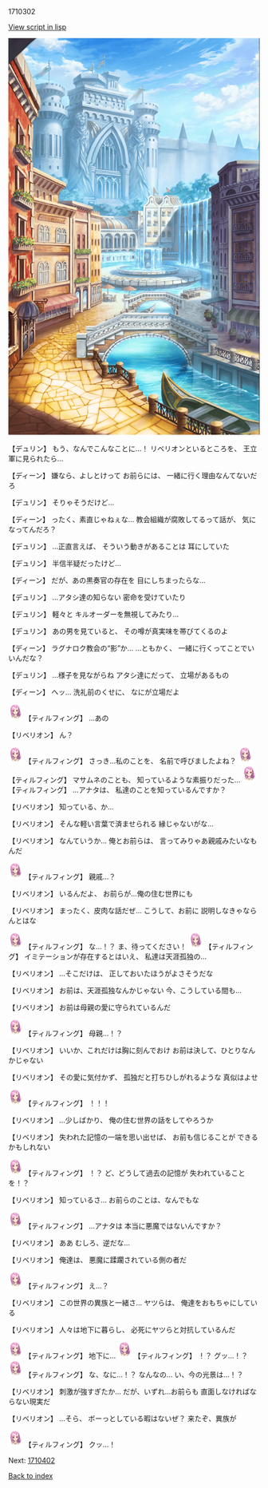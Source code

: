 1710302

[View script in lisp](../scripts/1710302.txt)

![006_town.png](../images/backgrounds/006_town.png)

【デュリン】
もう、なんでこんなことに…！
リベリオンといるところを、
王立軍に見られたら…

【ディーン】
嫌なら、よしとけって
お前らには、
一緒に行く理由なんてないだろ

【デュリン】
そりゃそうだけど…

【ディーン】
ったく、素直じゃねぇな…
教会組織が腐敗してるって話が、
気になってんだろ？

【デュリン】
…正直言えば、
そういう動きがあることは
耳にしていた

【デュリン】
半信半疑だったけど…

【ディーン】
だが、あの黒奏官の存在を
目にしちまったらな…

【デュリン】
…アタシ達の知らない
密命を受けていたり

【デュリン】
軽々と
キルオーダーを無視してみたり…

【デュリン】
あの男を見ていると、
その噂が真実味を帯びてくるのよ

【ディーン】
ラグナロク教会の“影”か…
…ともかく、
一緒に行くってことでいいんだな？

【デュリン】
…様子を見ながらね
アタシ達にだって、
立場があるもの

【ディーン】
ヘッ…
洗礼前のくせに、
なにが立場だよ

<img src="../images/units/101411.png" alt="101411.png" height="34"/>
【ティルフィング】
…あの

【リベリオン】
ん？

<img src="../images/units/101411.png" alt="101411.png" height="34"/>
【ティルフィング】
さっき…私のことを、
名前で呼びましたよね？

<img src="../images/units/101411.png" alt="101411.png" height="34"/>
【ティルフィング】
マサムネのことも、
知っているような素振りだった…

<img src="../images/units/101411.png" alt="101411.png" height="34"/>
【ティルフィング】
…アナタは、
私達のことを知っているんですか？

【リベリオン】
知っている、か…

【リベリオン】
そんな軽い言葉で済ませられる
縁じゃないがな…

【リベリオン】
なんていうか…
俺とお前らは、
言ってみりゃあ親戚みたいなもんだ

<img src="../images/units/101411.png" alt="101411.png" height="34"/>
【ティルフィング】
親戚…？

【リベリオン】
いるんだよ、
お前らが…俺の住む世界にも

【リベリオン】
まったく、皮肉な話だぜ…
こうして、お前に
説明しなきゃならんとはな

<img src="../images/units/101411.png" alt="101411.png" height="34"/>
【ティルフィング】
な…！？
ま、待ってください！

<img src="../images/units/101411.png" alt="101411.png" height="34"/>
【ティルフィング】
イミテーションが存在するとはいえ、
私達は天涯孤独の…

【リベリオン】
…そこだけは、
正しておいたほうがよさそうだな

【リベリオン】
お前は、天涯孤独なんかじゃない
今、こうしている間も…

【リベリオン】
お前は母親の愛に守られているんだ

<img src="../images/units/101411.png" alt="101411.png" height="34"/>
【ティルフィング】
母親…！？

【リベリオン】
いいか、これだけは胸に刻んでおけ
お前は決して、ひとりなんかじゃない

【リベリオン】
その愛に気付かず、
孤独だと打ちひしがれるような
真似はよせ

<img src="../images/units/101411.png" alt="101411.png" height="34"/>
【ティルフィング】
！！！

【リベリオン】
…少しばかり、
俺の住む世界の話をしてやろうか

【リベリオン】
失われた記憶の一端を思い出せば、
お前も信じることが
できるかもしれない

<img src="../images/units/101411.png" alt="101411.png" height="34"/>
【ティルフィング】
！？
ど、どうして過去の記憶が
失われていることを！？

【リベリオン】
知っているさ…
お前らのことは、なんでもな

<img src="../images/units/101411.png" alt="101411.png" height="34"/>
【ティルフィング】
…アナタは
本当に悪魔ではないんですか？

【リベリオン】
ああ
むしろ、逆だな…

【リベリオン】
俺達は、
悪魔に蹂躙されている側の者だ

<img src="../images/units/101411.png" alt="101411.png" height="34"/>
【ティルフィング】
え…？

【リベリオン】
この世界の異族と一緒さ…
ヤツらは、
俺達をおもちゃにしている

【リベリオン】
人々は地下に暮らし、
必死にヤツらと対抗しているんだ

<img src="../images/units/101411.png" alt="101411.png" height="34"/>
【ティルフィング】
地下に…

<img src="../images/units/101411.png" alt="101411.png" height="34"/>
【ティルフィング】
！？
グッ…！？

<img src="../images/units/101411.png" alt="101411.png" height="34"/>
【ティルフィング】
な、なに…！？
なんなの…
い、今の光景は…！？

【リベリオン】
刺激が強すぎたか…
だが、いずれ…お前らも
直面しなければならない現実だ

【リベリオン】
…そら、
ボーっとしている暇はないぜ？
来たぞ、異族が

<img src="../images/units/101411.png" alt="101411.png" height="34"/>
【ティルフィング】
クッ…！

Next: [1710402](1710402.md)

[Back to index](index.md)
